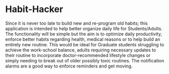 # Habit-Hacker
Since it is never too late to build new and re-program old habits; this application is intended to help better organize daily life for Students/Adults. 
The functionality will be simple but the aim is to optimize daily productivity, enforce better habits regarding health, medical reasons or to help build an entirely new routine. 
This would be ideal for Graduate students struggling to achieve the work-school balance, adults requiring necessary updates to their routine to incorporate doctor-recommended lifestyle changes or simply needing to break out of older possibly toxic routines. 
The notification alarms are a good way to enforce reminders and get moving. 



